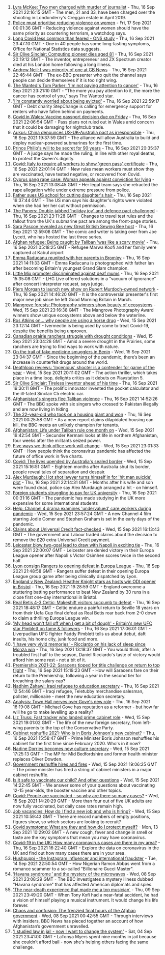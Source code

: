 1. [Lyra McKee: Two men charged with murder of journalist](https://www.bbc.co.uk/news/uk-northern-ireland-58587866?at_medium=RSS&at_campaign=KARANGA) - Thu, 16 Sep 2021 22:16:15 GMT - The men, 21 and 33, have been charged over the shooting in Londonderry's Creggan estate in April 2019.
2. [Police must prioritise reducing violence on women](https://www.bbc.co.uk/news/uk-58591225?at_medium=RSS&at_campaign=KARANGA) - Fri, 17 Sep 2021 00:01:36 GMT - Reducing violence against women should have the same priority as countering terrorism, a watchdog says.
3. [Long Covid less common than feared - ONS study](https://www.bbc.co.uk/news/health-58584558?at_medium=RSS&at_campaign=KARANGA) - Thu, 16 Sep 2021 23:47:10 GMT - One in 40 people has some long-lasting symptoms, Office for National Statistics data suggests.
4. [Sir Clive Sinclair: Computing pioneer dies aged 81](https://www.bbc.co.uk/news/uk-58587521?at_medium=RSS&at_campaign=KARANGA) - Thu, 16 Sep 2021 20:19:12 GMT - The inventor, entrepreneur and ZX Spectrum creator died at his London home following a long illness.
5. [Andrew Neil: I was minority of one at GB News](https://www.bbc.co.uk/news/uk-politics-58591909?at_medium=RSS&at_campaign=KARANGA) - Thu, 16 Sep 2021 22:46:44 GMT - The ex-BBC presenter who quit the channel says people can decide themselves if it is too right wing.
6. [The Wanted's Tom Parker: 'I'm not paying attention to cancer'](https://www.bbc.co.uk/news/entertainment-arts-58583324?at_medium=RSS&at_campaign=KARANGA) - Thu, 16 Sep 2021 23:21:10 GMT - "The more you pay attention to it, the more the cancer has control of you," says The Wanted star.
7. ['I’m constantly worried about being evicted'](https://www.bbc.co.uk/news/business-58589759?at_medium=RSS&at_campaign=KARANGA) - Thu, 16 Sep 2021 22:59:17 GMT - Debt charity StepChange is calling for emergency support for renters who have fallen behind on payments.
8. [Covid in Wales: Vaccine passport decision due on Friday](https://www.bbc.co.uk/news/uk-wales-politics-58517155?at_medium=RSS&at_campaign=KARANGA) - Thu, 16 Sep 2021 22:06:54 GMT - Pass plans not ruled out in Wales amid concern that it could be damaging for nightclub trade.
9. [Aukus: China denounces US-UK-Australia pact as irresponsible](https://www.bbc.co.uk/news/world-58582573?at_medium=RSS&at_campaign=KARANGA) - Thu, 16 Sep 2021 19:37:59 GMT - The alliance will allow Australia to build and deploy nuclear-powered submarines for the first time.
10. [Prince Philip's will to be secret for 90 years](https://www.bbc.co.uk/news/uk-58587147?at_medium=RSS&at_campaign=KARANGA) - Thu, 16 Sep 2021 20:35:37 GMT - A judge says he made the ruling, in line with other royal deaths, to protect the Queen's dignity.
11. [Covid: Italy to require all workers to show 'green pass' certificate](https://www.bbc.co.uk/news/world-europe-58590187?at_medium=RSS&at_campaign=KARANGA) - Thu, 16 Sep 2021 22:01:14 GMT - New rules mean workers must show they are vaccinated, have tested negative, or recovered from Covid.
12. [Cyprus gang rape case: Woman appeals against conviction for lying](https://www.bbc.co.uk/news/uk-england-derbyshire-58583251?at_medium=RSS&at_campaign=KARANGA) - Thu, 16 Sep 2021 13:08:45 GMT - Her legal team says she retracted the rape allegation while under extreme pressure from police.
13. [Father sues US school for cutting daughter's hair ](https://www.bbc.co.uk/news/world-us-canada-58591006?at_medium=RSS&at_campaign=KARANGA) - Thu, 16 Sep 2021 19:37:44 GMT - The US man says his daughter's rights were violated when she had her her cut without permission.
14. [The Papers: Double-jabbed 'holiday joy' and defence pact challenged](https://www.bbc.co.uk/news/blogs-the-papers-58591785?at_medium=RSS&at_campaign=KARANGA) - Thu, 16 Sep 2021 23:11:28 GMT - Changes to travel test rules and the fallout from the UK's submarine pact are among the front-page stories.
15. [Sara Pascoe revealed as new Great British Sewing Bee host](https://www.bbc.co.uk/news/entertainment-arts-58586090?at_medium=RSS&at_campaign=KARANGA) - Thu, 16 Sep 2021 12:59:08 GMT - The comic and writer is taking over from Joe Lycett, who has hosted the last three series.
16. [Afghan refugee: Being caught by Taliban 'was like a scary movie'](https://www.bbc.co.uk/news/uk-england-58576104?at_medium=RSS&at_campaign=KARANGA) - Thu, 16 Sep 2021 05:18:25 GMT - Refugee Marwa Koofi and her family were captured at Kabul airport
17. [Emma Raducanu reunited with her parents in Bromley](https://www.bbc.co.uk/news/uk-england-london-58585022?at_medium=RSS&at_campaign=KARANGA) - Thu, 16 Sep 2021 14:11:33 GMT - Emma Raducanu is photographed with father Ian after becoming Britain's youngest Grand Slam champion.
18. [Little Mix promoter discriminated against deaf mums](https://www.bbc.co.uk/news/entertainment-arts-58587517?at_medium=RSS&at_campaign=KARANGA) - Thu, 16 Sep 2021 15:35:08 GMT - LHG Live offered solutions in a "vacuum of ignorance" after concert interpreter request, says judge.
19. [Piers Morgan to launch new show on Rupert Murdoch-owned network](https://www.bbc.co.uk/news/entertainment-arts-58586493?at_medium=RSS&at_campaign=KARANGA) - Thu, 16 Sep 2021 14:46:20 GMT - It is the controversial presenter's first major new job since he left Good Morning Britain in March.
20. [Mangrove forests: Photography winners show beauty of ecosystems](https://www.bbc.co.uk/news/in-pictures-58558932?at_medium=RSS&at_campaign=KARANGA) - Wed, 15 Sep 2021 23:16:38 GMT - The Mangrove Photography Award winners show unique ecosystems above and below the waterline.
21. [Ros Atkins on... why people are using a horse drug](https://www.bbc.co.uk/news/world-58569849?at_medium=RSS&at_campaign=KARANGA) - Wed, 15 Sep 2021 23:12:14 GMT - Ivermectin is being used by some to treat Covid-19, despite the benefits being unproven.
22. [Canadian prairie ranchers struggle with drought conditions](https://www.bbc.co.uk/news/world-us-canada-58573877?at_medium=RSS&at_campaign=KARANGA) - Wed, 15 Sep 2021 23:04:28 GMT - Amid a severe drought in the Prairies, some ranchers are trying to find ways to work with nature.
23. [On the trail of fake medicine smugglers in Benin](https://www.bbc.co.uk/news/world-africa-58577421?at_medium=RSS&at_campaign=KARANGA) - Wed, 15 Sep 2021 23:04:37 GMT - Since the beginning of the pandemic, there’s been an increase in counterfeit drugs around the world.
24. [Deathloop reviews: 'Ingenious' shooter is a contender for game of the year](https://www.bbc.co.uk/news/entertainment-arts-58571363?at_medium=RSS&at_campaign=KARANGA) - Wed, 15 Sep 2021 20:11:02 GMT - The action thriller, which takes place in a time loop, delights critics as it debuts on Playstation 5.
25. [Sir Clive Sinclair: Tireless inventor ahead of his time](https://www.bbc.co.uk/news/science-environment-29985976?at_medium=RSS&at_campaign=KARANGA) - Thu, 16 Sep 2021 19:30:11 GMT - The prolific innovator invented the pocket calculator and the ill-fated Sinclair C5 electric car.
26. [Afghanistan's singers flee Taliban violence](https://www.bbc.co.uk/news/world-asia-58583217?at_medium=RSS&at_campaign=KARANGA) - Thu, 16 Sep 2021 14:52:26 GMT - The BBC spoke with six singers who crossed to Pakistan illegally and are now living in hiding.
27. [The 22-year-old who took on a housing giant and won](https://www.bbc.co.uk/news/uk-58572341?at_medium=RSS&at_campaign=KARANGA) - Thu, 16 Sep 2021 00:25:58 GMT - As a new report claims dilapidated housing can kill, the BBC meets an unlikely champion for tenants.
28. [Afghanistan: Life under Taliban rule one month on](https://www.bbc.co.uk/news/world-asia-58550640?at_medium=RSS&at_campaign=KARANGA) - Wed, 15 Sep 2021 19:42:54 GMT - Secunder Kermani looks at life in northern Afghanistan, four weeks after the militants seized power.
29. [Five ways we think office work will change](https://www.bbc.co.uk/news/business-58574621?at_medium=RSS&at_campaign=KARANGA) - Wed, 15 Sep 2021 23:01:33 GMT - How people think the coronavirus pandemic has affected the future of office work in five charts.
30. [Covid: The lives upended by Australia's sealed border](https://www.bbc.co.uk/news/world-australia-58540905?at_medium=RSS&at_campaign=KARANGA) - Wed, 15 Sep 2021 15:16:51 GMT - Eighteen months after Australia shut its border, people reveal tales of separation and despair.
31. [Alex Murdaugh: Hot shot lawyer turns himself in for 'hit man suicide' plot](https://www.bbc.co.uk/news/world-us-canada-58577936?at_medium=RSS&at_campaign=KARANGA) - Thu, 16 Sep 2021 22:14:31 GMT - Months after his wife and son were found dead, police say Alex Murdaugh arranged a hit - on himself.
32. [Foreign students struggling to pay for UK university](https://www.bbc.co.uk/news/newsbeat-58558674?at_medium=RSS&at_campaign=KARANGA) - Thu, 16 Sep 2021 00:31:16 GMT - The pandemic has made studying in the UK more expensive for some international students
33. [Help: Channel 4 drama examines 'undervalued' care workers during pandemic](https://www.bbc.co.uk/news/entertainment-arts-58537568?at_medium=RSS&at_campaign=KARANGA) - Wed, 15 Sep 2021 23:57:24 GMT - A new Channel 4 film starring Jodie Comer and Stephen Graham is set in the early days of the pandemic.
34. [Claims about Universal Credit fact-checked](https://www.bbc.co.uk/news/58572989?at_medium=RSS&at_campaign=KARANGA) - Wed, 15 Sep 2021 16:13:43 GMT - The government and Labour traded claims about the decision to remove the £20 extra Universal Credit payment.
35. [Leicester blow two-goal lead to draw with Napoli in exciting tie](https://www.bbc.co.uk/sport/football/58519071?at_medium=RSS&at_campaign=KARANGA) - Thu, 16 Sep 2021 22:00:07 GMT - Leicester are denied victory in their Europa League opener after Napoli's Victor Osimhen scores twice in the second half.
36. [Lyon consign Rangers to opening defeat in Europa League](https://www.bbc.co.uk/sport/football/58493153?at_medium=RSS&at_campaign=KARANGA) - Thu, 16 Sep 2021 21:48:58 GMT - Rangers suffer defeat in their opening Europa League group game after being clinically dispatched by Lyon.
37. [England v New Zealand: Heather Knight stars as hosts win ODI opener in Bristol](https://www.bbc.co.uk/sport/cricket/58588012?at_medium=RSS&at_campaign=KARANGA) - Thu, 16 Sep 2021 19:28:59 GMT - England overcome a stuttering batting performance to beat New Zealand by 30 runs in a close first one-day international in Bristol.
38. [Real Betis 4-3 Celtic: Makeshift visitors succumb to defeat](https://www.bbc.co.uk/sport/football/58493146?at_medium=RSS&at_campaign=KARANGA) - Thu, 16 Sep 2021 18:48:17 GMT - Celtic endure a painful return to Seville 18 years on from their Uefa Cup final defeat as Real Betis roar back from 2-0 down to claim a thrilling Europa League win.
39. ['My head won't fall off when I get a bit of dough' - Britain's new UFC star Pimblett on fame & followers](https://www.bbc.co.uk/sport/mixed-martial-arts/58583832?at_medium=RSS&at_campaign=KARANGA) - Thu, 16 Sep 2021 17:06:01 GMT - Liverpudlian UFC fighter Paddy Pimblett tells us about debut, daft insults, his home city, junk food and more.
40. ['I have very vivid memories' - Ricciardo on his lack of sleep since Monza win](https://www.bbc.co.uk/sport/formula1/58578393?at_medium=RSS&at_campaign=KARANGA) - Thu, 16 Sep 2021 13:18:37 GMT - You would think, after a troubled first half to the season, Daniel Ricciardo's taste of victory would afford him some rest - not a bit of it.
41. [Premiership 2021-22: Saracens tipped for title challenge on return to top flight](https://www.bbc.co.uk/sport/rugby-union/58549044?at_medium=RSS&at_campaign=KARANGA) - Thu, 16 Sep 2021 15:19:23 GMT - How will Saracens fare on their return to the Premiership, following a year in the second tier for breaching the salary cap?
42. [Nadhim Zahawi: Iraqi refugee to education secretary](https://www.bbc.co.uk/news/uk-politics-58582399?at_medium=RSS&at_campaign=KARANGA) - Thu, 16 Sep 2021 12:54:46 GMT - Iraqi refugee, Teletubby merchandise salesman, pollster, millionaire - meet the new education secretary.
43. [Analysis: Town Hall nerves over Gove's new role](https://www.bbc.co.uk/news/uk-politics-58583104?at_medium=RSS&at_campaign=KARANGA) - Thu, 16 Sep 2021 16:19:08 GMT - Michael Gove has reputation as a reformer - but how far will he go to make levelling up a reality?
44. [Liz Truss: Fast tracker who landed prime cabinet role](https://www.bbc.co.uk/news/uk-politics-58575895?at_medium=RSS&at_campaign=KARANGA) - Wed, 15 Sep 2021 19:01:02 GMT - The life of the new foreign secretary, from left-wing parents to the top of the Conservative Party.
45. [Cabinet reshuffle 2021: Who is in Boris Johnson's new cabinet?](https://www.bbc.co.uk/news/uk-politics-58574180?at_medium=RSS&at_campaign=KARANGA) - Thu, 16 Sep 2021 15:58:47 GMT - Prime Minister Boris Johnson reshuffles his cabinet for the first time since February 2020. Who's in it now?
46. [Nadine Dorries becomes new culture secretary](https://www.bbc.co.uk/news/entertainment-arts-58575177?at_medium=RSS&at_campaign=KARANGA) - Wed, 15 Sep 2021 17:25:13 GMT - The MP for Mid Bedfordshire and former health minister replaces Oliver Dowden.
47. [Government reshuffle hires and fires](https://www.bbc.co.uk/news/uk-politics-58578673?at_medium=RSS&at_campaign=KARANGA) - Wed, 15 Sep 2021 19:06:25 GMT - The prime minister has fired a string of cabinet ministers in a major cabinet reshuffle.
48. [Is it safe to vaccinate our child? And other questions](https://www.bbc.co.uk/news/world-asia-china-51176409?at_medium=RSS&at_campaign=KARANGA) - Wed, 15 Sep 2021 14:22:45 GMT - We answer some of your questions about vaccinating 12-15 year-olds, the booster vaccine and other topics.
49. [Covid: People are vaccinated - so why are there so many cases?](https://www.bbc.co.uk/news/health-55045639?at_medium=RSS&at_campaign=KARANGA) - Wed, 15 Sep 2021 14:20:29 GMT - More than four out of five UK adults are now fully vaccinated, but daily case rates remain high.
50. [Job vacancies: How do I find a new job and who is hiring?](https://www.bbc.co.uk/news/explainers-53685650?at_medium=RSS&at_campaign=KARANGA) - Wed, 15 Sep 2021 10:59:43 GMT - There are record numbers of empty positions, figures show, so which sectors are looking to recruit?
51. [Covid symptoms: What are they and how do I protect myself?](https://www.bbc.co.uk/news/health-51048366?at_medium=RSS&at_campaign=KARANGA) - Mon, 13 Sep 2021 10:29:02 GMT - A new cough, fever and change in smell or taste are the key symptoms that mean you may have coronavirus.
52. [Covid-19 in the UK: How many coronavirus cases are there in my area?](https://www.bbc.co.uk/news/uk-51768274?at_medium=RSS&at_campaign=KARANGA) - Thu, 16 Sep 2021 16:22:40 GMT - Explore the data on coronavirus in the UK and find out how many cases there are in your area.
53. [Hushpuppi - the Instagram influencer and international fraudster](https://www.bbc.co.uk/news/world-africa-58553109?at_medium=RSS&at_campaign=KARANGA) - Tue, 14 Sep 2021 22:50:54 GMT - How Nigerian Ramon Abbas went from a romance scammer to a so-called "Billionaire Gucci Master".
54. [‘Havana syndrome ’ and the mystery of the microwaves](https://www.bbc.co.uk/news/world-58396698?at_medium=RSS&at_campaign=KARANGA) - Wed, 08 Sep 2021 23:08:29 GMT - The BBC investigates a mystery illness dubbed "Havana syndrome" that has affected American diplomats and spies.
55. ['The near-death experience that made me a top musician'](https://www.bbc.co.uk/news/stories-58465559?at_medium=RSS&at_campaign=KARANGA) - Thu, 09 Sep 2021 23:49:20 GMT - When Tony Kofi had a near-fatal accident, he had a vision of himself playing a musical instrument. It would change his life forever.
56. [Chaos and confusion: The frenzied final hours of the Afghan government](https://www.bbc.co.uk/news/world-asia-58477131?at_medium=RSS&at_campaign=KARANGA) - Wed, 08 Sep 2021 00:42:55 GMT - Through interviews with insiders, BBC News has pieced together an account of how Afghanistan’s government unravelled.
57. ['I studied law in jail - now I want to change the system'](https://www.bbc.co.uk/news/stories-58311196?at_medium=RSS&at_campaign=KARANGA) - Sat, 04 Sep 2021 23:41:00 GMT - LaTonya Myers spent nine months in jail because she couldn’t afford bail - now she's helping others facing the same challenge.

